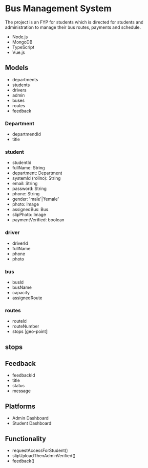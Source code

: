 # Bus Management System

The project is an FYP for students which is directed for students and administration to manage their bus routes, payments and schedule. 

- Node.js
- MongoDB
- TypeScript
- Vue.js

## Models

- departments
- students
- drivers
- admin
- buses
- routes
- feedback

### Department

- departmendId
- title

### student

- studentId
- fullName: String
- department: Department
- systemId (rollno): String
- email: String
- password: String
- phone: String
- gender: 'male'|'female'
- photo: Image
- assignedBus: Bus
- slipPhoto: Image
- paymentVerified: boolean

### driver

- driverId
- fullName
- phone
- photo

### bus

- busId
- busName
- capacity
- assignedRoute

### routes

- routeId
- routeNumber
- stops [geo-point]

## stops


## Feedback 

- feedbackId 
- title
- status
- message

## Platforms

- Admin Dashboard
- Student Dashboard


## Functionality 

- requestAccessForStudent()
- slipUploadThenAdminVerified()
- feedback()

